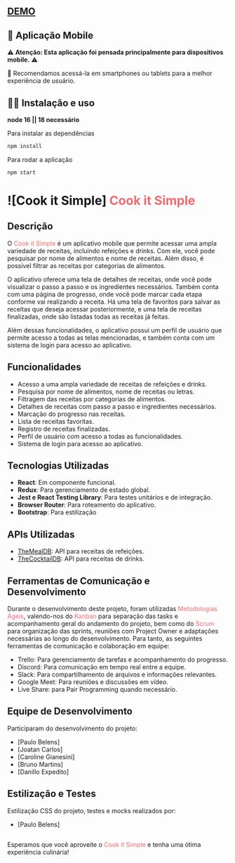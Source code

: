 ## <a href="https://recipes-app-paulo-belens-dev.vercel.app/" target="_blank">**DEMO**</a>

## 📱 Aplicação Mobile

⚠️ **Atenção: Esta aplicação foi pensada principalmente para dispositivos mobile.** ⚠️

📱 Recomendamos acessá-la em smartphones ou tablets para a melhor experiência de usuário. 

## 🧑‍💻 Instalação e uso
**node 16 || 18 necessário**

Para instalar as dependências
```sh
npm install
```
Para rodar a aplicação
```sh
npm start
```

# ![Cook it Simple] <span style="color:#F16B6F">Cook it Simple</span>

## Descrição

O <span style="color:#F16B6F">Cook it Simple</span> é um aplicativo mobile que permite acessar uma ampla variedade de receitas, incluindo refeições e drinks. Com ele, você pode pesquisar por nome de alimentos e nome de receitas. Além disso, é possível filtrar as receitas por categorias de alimentos.

O aplicativo oferece uma tela de detalhes de receitas, onde você pode visualizar o passo a passo e os ingredientes necessários. Também conta com uma página de progresso, onde você pode marcar cada etapa conforme vai realizando a receita. Há uma tela de favoritos para salvar as receitas que deseja acessar posteriormente, e uma tela de receitas finalizadas, onde são listadas todas as receitas já feitas.

Além dessas funcionalidades, o aplicativo possui um perfil de usuário que permite acesso a todas as telas mencionadas, e também conta com um sistema de login para acesso ao aplicativo.

## Funcionalidades

- Acesso a uma ampla variedade de receitas de refeições e drinks.
- Pesquisa por nome de alimentos, nome de receitas ou letras.
- Filtragem das receitas por categorias de alimentos.
- Detalhes de receitas com passo a passo e ingredientes necessários.
- Marcação do progresso nas receitas.
- Lista de receitas favoritas.
- Registro de receitas finalizadas.
- Perfil de usuário com acesso a todas as funcionalidades.
- Sistema de login para acesso ao aplicativo.

## Tecnologias Utilizadas

- **React**: Em componente funcional.
- **Redux**: Para gerenciamento de estado global.
- **Jest e React Testing Library**: Para testes unitários e de integração.
- **Browser Router**: Para roteamento do aplicativo.
- **Bootstrap**: Para estilização


## APIs Utilizadas

- [TheMealDB](https://www.themealdb.com/): API para receitas de refeições.
- [TheCocktailDB](https://www.thecocktaildb.com/api.php): API para receitas de drinks.

## Ferramentas de Comunicação e Desenvolvimento

Durante o desenvolvimento deste projeto, foram utilizadas <span style="color:#F16B6F">Metodologias Ágeis</span>, valendo-nos do <span style="color:#F16B6F">Kanban</span> para separação das tasks e acompanhamento geral do andamento do projeto, bem como do <span style="color:#F16B6F">Scrum</span> para organização das sprints, reuniões com Project Owner e adaptações necessárias ao longo do desenvolvimento.
Para tanto, as seguintes ferramentas de comunicação e colaboração em equipe:

- Trello: Para gerenciamento de tarefas e acompanhamento do progresso.
- Discord: Para comunicação em tempo real entre a equipe.
- Slack: Para compartilhamento de arquivos e informações relevantes.
- Google Meet: Para reuniões e discussões em vídeo.
- Live Share: para Pair Programming quando necessário.

## Equipe de Desenvolvimento

Participaram do desenvolvimento do projeto:

- [Paulo Belens]
- [Joatan Carlos]
- [Caroline Gianesini]
- [Bruno Martins]
- [Danillo Expedito]

## Estilização e Testes

Estilização CSS do projeto, testes e mocks realizados por:

- [Paulo Belens]

##
Esperamos que você aproveite o <span style="color:#F16B6F">Cook it Simple</span> e tenha uma ótima experiência culinária!
